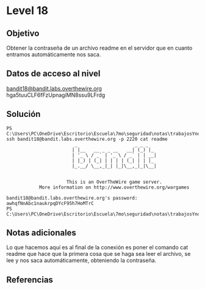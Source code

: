 # Level 18
## Objetivo
Obtener la contraseña de un archivo readme en el servidor que en cuanto entramos automáticamente nos saca.
## Datos de acceso al nivel
bandit18@bandit.labs.overthewire.org
hga5tuuCLF6fFzUpnagiMN8ssu9LFrdg

## Solución
```
PS C:\Users\PC\OneDrive\Escritorio\Escuela\7mo\seguridad\notas\trabajosYnotas> ssh bandit18@bandit.labs.overthewire.org -p 2220 cat readme
                         _                     _ _ _
                        | |__   __ _ _ __   __| (_) |_
                        | '_ \ / _` | '_ \ / _` | | __|
                        | |_) | (_| | | | | (_| | | |_
                        |_.__/ \__,_|_| |_|\__,_|_|\__|


                      This is an OverTheWire game server.
            More information on http://www.overthewire.org/wargames

bandit18@bandit.labs.overthewire.org's password:
awhqfNnAbc1naukrpqDYcF95h7HoMTrC
PS C:\Users\PC\OneDrive\Escritorio\Escuela\7mo\seguridad\notas\trabajosYnotas>
```
## Notas adicionales
Lo que hacemos aquí es al final de la conexión es poner el comando cat readme que hace que la primera cosa que se haga sea leer el archivo, se lee y nos saca automáticamente, obteniendo la contraseña.
## Referencias
